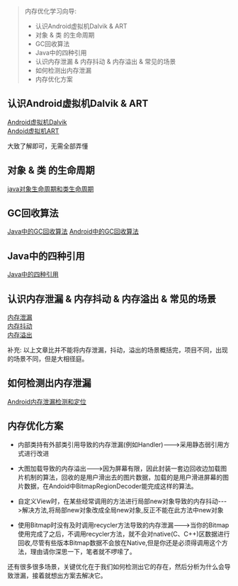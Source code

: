 > 内存优化学习向导:
>
> - 认识Android虚拟机Dalvik & ART
> - 对象 & 类 的生命周期
> - GC回收算法
> - Java中的四种引用
> - 认识内存泄漏 & 内存抖动 & 内存溢出 & 常见的场景
> - 如何检测出内存泄漏
> - 内存优化方案

## 认识Android虚拟机Dalvik & ART

[Android虚拟机Dalvik](https://www.cnblogs.com/larrylawrence/p/3815691.html)  
[Andoid虚拟机ART](https://www.jianshu.com/p/45c2686275c6)

大致了解即可，无需全部弄懂

## 对象 & 类 的生命周期

[java对象生命周期和类生命周期](https://blog.csdn.net/qq_25005909/article/details/78981512)

## GC回收算法

[Java中的GC回收算法](https://www.cnblogs.com/makor/p/base-algorithm-for-gc.html)
[Android中的GC回收算法](https://blog.csdn.net/zeyu_rensheng/article/details/81098536)

## Java中的四种引用

[Java中的四种引用](https://www.cnblogs.com/pascall/p/10281775.html)

## 认识内存泄漏 & 内存抖动 & 内存溢出 & 常见的场景

[内存泄漏](https://www.jianshu.com/p/ac00e370f83d)  
[内存抖动](https://www.pianshen.com/article/7279392753/)  
[内存溢出](https://zhuanlan.zhihu.com/p/54656524)

补充:
以上文章比并不能将内存泄漏，抖动，溢出的场景概括完，项目不同，出现的场景不同，但是大相径庭。

## 如何检测出内存泄漏

[Android内存泄漏检测和定位](https://www.jianshu.com/p/1972a6d1f0fc)

## 内存优化方案

- 内部类持有外部类引用导致的内存泄漏(例如Handler)--->采用静态弱引用方式进行改进

- 大图加载导致的内存溢出--->因为屏幕有限，因此封装一套边回收边加载图片机制的算法，回收的是用户滑出去的图片数据，加载的是用户滑进屏幕的图片数据，在Andoid中BitmapRegionDecoder能完成这样的算法。

- 自定义View时，在某些经常调用的方法进行局部new对象导致的内存抖动--->解决方法,将局部new对象改成全局new对象,反正不能在此方法中new对象

- 使用Bitmap时没有及时调用recycler方法导致的内存泄漏--->当你的Bitmap使用完成了之后，不调用recycler方法，就不会对native(C、C++)区数据进行回收,尽管有些版本Bitmap数据不会放在Native,但是你还是必须得调用这个方法，理由请你深思一下，笔者就不啰嗦了。

还有很多很多场景，关键优化在于我们如何检测出它的存在，然后分析为什么会导致泄漏，接着就想出方案去解决它。


